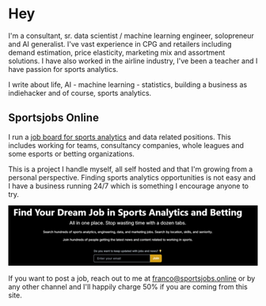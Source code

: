 # Hey

I'm a consultant, sr. data scientist / machine learning engineer, solopreneur and AI generalist. I've vast experience in CPG and retailers including demand estimation,  price elasticity, marketing mix and assortment solutions. I have also worked in the airline industry, I've been a teacher and I have passion for sports analytics. 

I write about life, AI - machine learning - statistics, building a business as indiehacker and of course, sports analytics. 


## Sportsjobs Online
I run a [job board for sports analytics](www.sportsjobs.online) and data related positions. This includes working for teams, consultancy companies, whole leagues and some esports or betting organizations.  

This is a project I handle myself, all self hosted and that I'm growing from a personal perspective. Finding sports analytics opportunities is not easy and I have a business running 24/7 which is something I encourage anyone to try.  

![Sportsjobs cover](public/img/sportsjobs_cover.png)

If you want to post a job, reach out to me at franco@sportsjobs.online or by any other channel and I'll happily charge 50% if you are coming from this site.